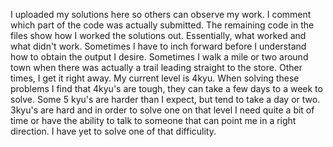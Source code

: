 I uploaded my solutions here so others can observe my work.  I comment which part of the code was actually submitted.  The remaining code in the files show how I worked the solutions out.  Essentially, what worked and what didn't work.  Sometimes I have to inch forward before I understand how to obtain the output I desire.  Sometimes I walk a mile or two around town when there was actually a trail leading straight to the store.  Other times, I get it right away.  My current level is 4kyu.  When solving these problems I find that 4kyu's are tough, they can take a few days to a week to solve.  Some 5 kyu's are harder than I expect, but tend to take a day or two.  3kyu's are hard and in order to solve one on that level I need quite a bit of time or have the ability to talk to someone that can point me in a right direction.  I have yet to solve one of that difficulity.